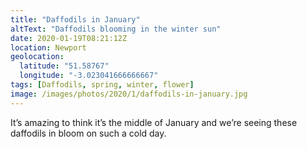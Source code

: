 ```yaml
---
title: "Daffodils in January"
altText: "Daffodils blooming in the winter sun"
date: 2020-01-19T08:21:12Z
location: Newport
geolocation: 
  latitude: "51.58767"
  longitude: "-3.023041666666667"
tags: [Daffodils, spring, winter, flower]
image: /images/photos/2020/1/daffodils-in-january.jpg
---
```

It’s amazing to think it’s the middle of January and we’re seeing these daffodils in bloom on such a cold day. 